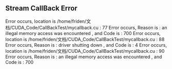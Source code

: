 ## Stream CallBack Error
Error occurs, location is /home/friden/文档/CUDA_Code/CallBackTest/mycallback.cu : 77
Error occurs, Reason is : an illegal memory access was encountered , and Code is : 700
Error occurs, location is /home/friden/文档/CUDA_Code/CallBackTest/mycallback.cu : 88
Error occurs, Reason is : driver shutting down , and Code is : 4
Error occurs, location is /home/friden/文档/CUDA_Code/CallBackTest/mycallback.cu : 90
Error occurs, Reason is : an illegal memory access was encountered , and Code is : 700

